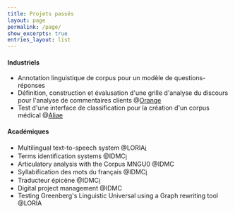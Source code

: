 ```yaml
---
title: Projets passés
layout: page
permalink: /page/
show_excerpts: true
entries_layout: list
---
```

#### Industriels
- Annotation linguistique de corpus pour un modèle de questions-réponses
- Définition, construction et évalusation d'une grille d'analyse du discours pour l'analyse de commentaires clients @[Orange](https://hellofuture.orange.com/fr/)
- Test d'une interface de classification pour la création d'un corpus médical @[Aliae](https://www.aliae.io)

#### Académiques
- Multilingual text-to-speech system @LORIA[ℹ️](https://github.com/ludivinero/multilingual-text-to-speech-system-software-project)
- Terms identification systems @IDMC[ℹ️](https://github.com/ludivinero/terminology_project)
- Articulatory analysis with the Corpus MNGU0 @IDMC
- Syllabification des mots du français @IDMC[ℹ️](https://github.com/ludivinero/syllabification_projet)
- Traducteur épicène @IDMC[ℹ️](https://github.com/ludivinero/Traducteur_epicene)
- Digital project management @IDMC
- Testing Greenberg's Linguistic Universal using a Graph rewriting tool @LORIA
